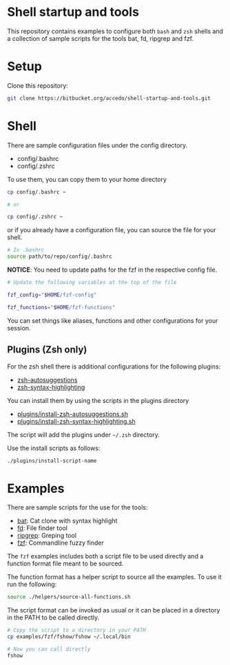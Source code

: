 Shell startup and tools
===========

This repository contains examples to configure both `bash` and `zsh` shells
and a collection of sample scripts for the tools bat, fd, ripgrep and fzf.

# Setup

Clone this repository:

```bash
git clone https://bitbucket.org/accedo/shell-startup-and-tools.git
```

# Shell

There are sample configuration files under the config directory.

- config/.bashrc
- config/.zshrc

To use them, you can copy them to your home directory

```bash
cp config/.bashrc ~

# or

cp config/.zshrc ~
```

or if you already have a configuration file, you can source the file for your shell.

```bash
# In .bashrc
source path/to/repo/config/.bashrc
```

**NOTICE**: You need to update paths for the fzf in the respective config file.

```bash
# Update the following variables at the top of the file

fzf_config="$HOME/fzf-config"

fzf_functions="$HOME/fzf-functions"
```

You can set things like aliases, functions and other configurations for your session.

## Plugins (Zsh only)

For the zsh shell there is additional configurations for the following plugins:

- [zsh-autosuggestions](https://github.com/zsh-users/zsh-autosuggestions)
- [zsh-syntax-highlighting](https://github.com/zsh-users/zsh-syntax-highlighting)

You can install them by using the scripts in the plugins directory

- [plugins/install-zsh-autosuggestions.sh](plugins/install-zsh-autosuggestions.sh)
- [plugins/install-zsh-syntax-highlighting.sh](plugins/install-zsh-syntax-highlighting.sh)

The script will add the plugins under `~/.zsh` directory.

Use the install scripts as follows:
```bash
./plugins/install-script-name
```

# Examples

There are sample scripts for the use for the tools:

- [bat](https://github.com/sharkdp/bat): Cat clone with syntax highlight
- [fd](https://github.com/sharkdp/fd): File finder tool
- [ripgrep](https://github.com/BurntSushi/ripgrep): Greping tool
- [fzf](https://github.com/junegunn/fzf): Commandline fuzzy finder

The `fzf` examples includes both a script file to be used directly and a function format file meant to be sourced.

The function format has a helper script to source all the examples. To use it run the following:

```bash
source ./helpers/source-all-functions.sh
```

The script format can be invoked as usual or it can be placed in a directory in the PATH to be called directly.

```bash
# Copy the script to a directory in your PATH
cp examples/fzf/fshow/fshow ~/.local/bin

# Now you can call directly
fshow
```
